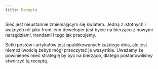 ```yaml
---
title: Recepta
---
```


Sieć jest nieustannie zmieniającym się światem. Jedną z istotnych i ważnych ról jako front-end deweloper jest bycie na bierząco z nowymi narzędziami, trendami i tego jak pracujemy.

Setki postów i artykułów jest opublikowanych kaźdego dnia, ale jest niemożliwością żebyś mógł przeczytać je wszystkie. Uważamy że powinieneś mieć strategię by być na bierząco, dlatego postanowiliśmy stworzyć tą receptę.